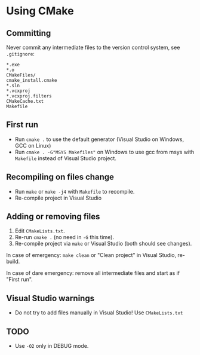 # Using CMake
## Committing
Never commit any intermediate files to the version control system, see `.gitignore`:

```
*.exe
*.o
CMakeFiles/
cmake_install.cmake
*.sln
*.vcxproj
*.vcxproj.filters
CMakeCache.txt
Makefile
```

## First run
* Run `cmake .` to use the default generator (Visual Studio on Windows, GCC on Linux)
* Run `cmake . -G"MSYS Makefiles"` on Windows to use gcc from msys with `Makefile` instead of Visual Studio project.

## Recompiling on files change
* Run `make` or `make -j4` with `Makefile` to recompile.
* Re-compile project in Visual Studio

## Adding or removing files
1. Edit `CMakeLists.txt`.
2. Re-run `cmake .` (no need in `-G` this time).
3. Re-compile project via `make` or Visual Studio (both should see changes).

In case of emergency: `make clean` or "Clean project" in Visual Studio, re-build.

In case of dare emergency: remove all intermediate files and start as if "First run".

## Visual Studio warnings
* Do not try to add files manually in Visual Studio! Use `CMakeLists.txt`

## TODO
* Use `-O2` only in DEBUG mode.
